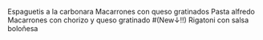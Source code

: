 Espaguetis a la carbonara 
Macarrones con queso gratinados 
Pasta alfredo 
Macarrones con chorizo y queso gratinado
#(New↓!!)
Rigatoni con salsa boloñesa

